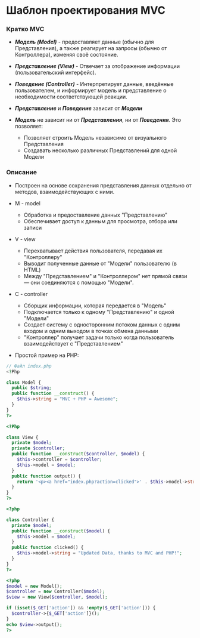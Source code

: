 # Шаблон проектирования MVC

### Кратко MVC
* ***Модель (Model)*** - предоставляет данные (обычно для Представления), а также реагирует на запросы (обычно от Контроллера), изменяя своё состояние.
* ***Представление (View)*** - Отвечает за отображение информации (пользовательский интерфейс).
* ***Поведение (Controller)*** - Интерпретирует данные, введённые пользователем, и информирует модель и представление о необходимости соответствующей реакции.

* ***Представление*** и ***Поведение*** зависит от ***Модели***
* ***Модель*** не зависит ни от ***Представления***, ни от ***Поведения***. Это позволяет:
  * Позволяет строить Модель независимо от визуального Представления
  * Создавать несколько различных Представлений для одной Модели

### Описание

* Построен на основе сохранения представления данных отдельно от методов, взаимодействующих с ними.
* M - model
  * Обработка и предоставление данных "Представлению"
  * Обеспечивает доступ к данным для просмотра, отбора или записи
* V - view
  * Перехватывает действия пользователя, передавая их "Контроллеру"
  * Выводит полученные данные от "Модели" пользователю (в HTML)
  * Между "Представлением" и "Контроллером" нет прямой связи — они соединяются с помощью "Модели".
* C - controller
  * Сборщик информации, которая передается в "Модель"
  * Подключается только к одному "Представлению" и одной "Модели"
  * Создает систему с односторонним потоком данных с одним входом и одним выходом в точках обмена данными
  * "Контроллер" получает задачи только когда пользователь взаимодействует с "Представлением"

* Простой пример на PHP:
```php
// Файл index.php
<?Php

class Model {
  public $string;
  public function __construct() {
    $this->string = "MVC + PHP = Awesome";
  }
}
?>

<?Php

class View {
  private $model;
  private $controller;
  public function __construct($controller, $model) {
    $this->controller = $controller;
    $this->model = $model;
  }
  public function output() {
    return '<p><a href="index.php?action=clicked">' . $this->model->string . "</a></p>";
  }
}
?>

<?php

class Controller {
  private $model;
  public function __construct($model) {
    $this->model = $model;
  }
  public function clicked() {
    $this->model->string = "Updated Data, thanks to MVC and PHP!";
  }
}
?>

<?php
$model = new Model();
$controller = new Controller($model);
$view = new View($controller, $model);

if (isset($_GET['action']) && !empty($_GET['action'])) {
  $controller->{$_GET['action']}();
}
echo $view->output();
?>
```